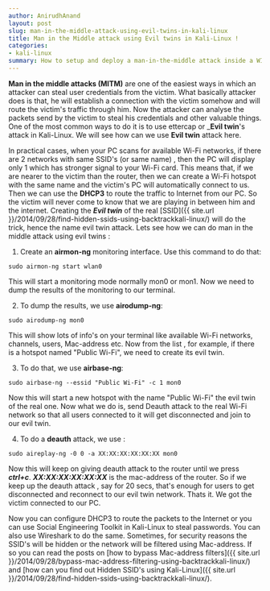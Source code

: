 ```yaml
---
author: AnirudhAnand
layout: post
slug: man-in-the-middle-attack-using-evil-twins-in-kali-linux
title: Man in the Middle attack using Evil twins in Kali-Linux !
categories:
- kali-linux
summary: How to setup and deploy a man-in-the-middle attack inside a WIFI network using Kali-Linux
---
```

**Man in the middle attacks (MITM)** are one of the easiest ways in which an attacker can steal user credentials from the victim. What basically attacker does is that, he will establish a connection with the victim somehow and will route the victim's traffic through him. Now the attacker can analyse the packets send by the victim to steal his credentials and other valuable things. One of the most common ways to do it is to use ettercap or _**Evil twin**'s attack in Kali-Linux. We will see how can we use **Evil twin** attack here.

In practical cases, when your PC scans for available Wi-Fi networks, if there are 2 networks with same SSID's (or same name) , then the PC will display only 1 which has stronger signal to your Wi-Fi card. This means that, if we are nearer to the victim than the router, then we can create a Wi-Fi hotspot with the same name and the victim's PC will automatically connect to us. Then we can use the **DHCP3** to route the traffic to Internet from our PC. So the victim will never come to know that we are playing in between him and the internet. Creating the _**Evil twin**_ of the real [SSID]({{ site.url }}/2014/09/28/find-hidden-ssids-using-backtrackkali-linux/) will do the trick, hence the name evil twin attack. Lets see how we can do man in the middle attack using evil twins :

1) Create an **airmon-ng** monitoring interface. Use this command to do that:

`sudo airmon-ng start wlan0`

This will start a monitoring mode normally mon0 or mon1. Now we need to dump the results of the monitoring to our terminal.

2) To dump the results, we use **airodump-ng**:

`sudo airodump-ng mon0`

This will show lots of info's on your terminal like available Wi-Fi networks, channels, users, Mac-address etc. Now from the list , for example, if there is a hotspot named "Public Wi-Fi", we need to create its evil twin.

3) To do that, we use **airbase-ng**:

`sudo airbase-ng --essid "Public Wi-Fi" -c 1 mon0`

Now this will start a new hotspot with the name "Public Wi-Fi" the evil twin of the real one. Now what we do is, send Deauth attack to the real Wi-Fi network so that all users connected to it will get disconnected and join to our evil twin.

4) To do a **deauth** attack, we use :

`sudo aireplay-ng -0 0 -a XX:XX:XX:XX:XX:XX mon0`


Now this will keep on giving deauth attack to the router until we press _**ctrl+c**_. _**XX:XX:XX:XX:XX:XX**_ is the mac-address of the router. So if we keep up the deauth attack , say for 20 secs, that's enough for users to get disconnected and reconnect to our evil twin network. Thats it. We got the victim connected to our PC.

Now you can configure DHCP3 to route the packets to the Internet or you can use Social Engineering Toolkit in Kali-Linux to steal passwords. You can also use Wireshark to do the same. Sometimes, for security reasons the SSID's will be hidden or the network will be filtered using Mac-address. If so you can read the posts on [how to bypass Mac-address filters]({{ site.url }}/2014/09/28/bypass-mac-address-filtering-using-backtrackkali-linux/) and [how can you find out Hidden SSID's using Kali-Linux]({{ site.url }}/2014/09/28/find-hidden-ssids-using-backtrackkali-linux/).